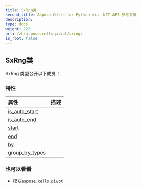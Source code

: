 ```yaml
---
title: SxRng类
second_title: Aspose.Cells for Python via .NET API 参考文献
description:
type: docs
weight: 220
url: /zh/aspose.cells.pivot/sxrng/
is_root: false
---
```

## SxRng类


SxRng 类型公开以下成员：

### 特性
|属性|描述|
| :- | :- |
| [is_auto_start](/cells/python-net/zh/aspose.cells.pivot/sxrng/is_auto_start) |  |
| [is_auto_end](/cells/python-net/zh/aspose.cells.pivot/sxrng/is_auto_end) |  |
| [start](/cells/python-net/zh/aspose.cells.pivot/sxrng/start) |  |
| [end](/cells/python-net/zh/aspose.cells.pivot/sxrng/end) |  |
| [by](/cells/python-net/zh/aspose.cells.pivot/sxrng/by) |  |
| [group_by_types](/cells/python-net/zh/aspose.cells.pivot/sxrng/group_by_types) |  |



### 也可以看看
* 模块[`aspose.cells.pivot`](..)
